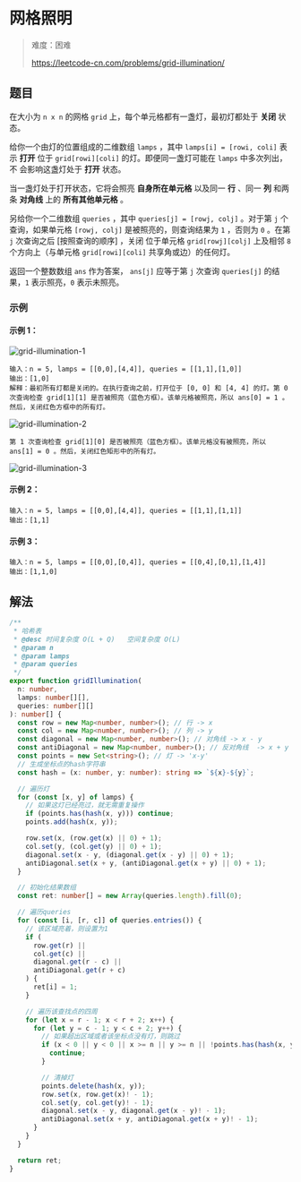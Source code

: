 # 网格照明

> 难度：困难
>
> https://leetcode-cn.com/problems/grid-illumination/

## 题目

在大小为 `n x n` 的网格 `grid` 上，每个单元格都有一盏灯，最初灯都处于 **关闭**
状态。

给你一个由灯的位置组成的二维数组 `lamps` ，其中 `lamps[i] = [rowi, coli]` 表示
**打开** 位于 `grid[rowi][coli]` 的灯。即便同一盏灯可能在 `lamps` 中多次列出，不
会影响这盏灯处于 **打开** 状态。

当一盏灯处于打开状态，它将会照亮 **自身所在单元格** 以及同一 **行** 、同一
**列** 和两条 **对角线** 上的 **所有其他单元格** 。

另给你一个二维数组 `queries` ，其中 `queries[j] = [rowj, colj]` 。对于第 `j` 个
查询，如果单元格 `[rowj, colj]` 是被照亮的，则查询结果为 `1` ，否则为 `0` 。在第
`j` 次查询之后 [按照查询的顺序] ，关闭 位于单元格 `grid[rowj][colj]` 上及相邻
`8` 个方向上（与单元格 `grid[rowi][coli]` 共享角或边）的任何灯。

返回一个整数数组 `ans` 作为答案， `ans[j]` 应等于第 `j` 次查询 `queries[j]` 的结
果，`1` 表示照亮，`0` 表示未照亮。

### 示例

#### 示例 1：

![grid-illumination-1](https://user-images.githubusercontent.com/54696834/159102020-dd52c625-d16e-4630-a1d2-01727e86a718.jpg)

```
输入：n = 5, lamps = [[0,0],[4,4]], queries = [[1,1],[1,0]]
输出：[1,0]
解释：最初所有灯都是关闭的。在执行查询之前，打开位于 [0, 0] 和 [4, 4] 的灯。第 0 次查询检查 grid[1][1] 是否被照亮（蓝色方框）。该单元格被照亮，所以 ans[0] = 1 。然后，关闭红色方框中的所有灯。
```

![grid-illumination-2](https://user-images.githubusercontent.com/54696834/159102021-ddb29098-a5ea-4b11-bce1-ecb148e5a30b.jpg)

```
第 1 次查询检查 grid[1][0] 是否被照亮（蓝色方框）。该单元格没有被照亮，所以 ans[1] = 0 。然后，关闭红色矩形中的所有灯。
```

![grid-illumination-3](https://user-images.githubusercontent.com/54696834/159102023-e6249265-fcf5-4e10-95d6-e1ca5e3e71e4.jpg)

#### 示例 2：

```
输入：n = 5, lamps = [[0,0],[4,4]], queries = [[1,1],[1,1]]
输出：[1,1]
```

#### 示例 3：

```
输入：n = 5, lamps = [[0,0],[0,4]], queries = [[0,4],[0,1],[1,4]]
输出：[1,1,0]
```

## 解法

```typescript
/**
 * 哈希表
 * @desc 时间复杂度 O(L + Q)   空间复杂度 O(L)
 * @param n
 * @param lamps
 * @param queries
 */
export function gridIllumination(
  n: number,
  lamps: number[][],
  queries: number[][]
): number[] {
  const row = new Map<number, number>(); // 行 -> x
  const col = new Map<number, number>(); // 列 -> y
  const diagonal = new Map<number, number>(); // 对角线 -> x - y
  const antiDiagonal = new Map<number, number>(); // 反对角线  -> x + y
  const points = new Set<string>(); // 灯 -> 'x-y'
  // 生成坐标点的hash字符串
  const hash = (x: number, y: number): string => `${x}-${y}`;

  // 遍历灯
  for (const [x, y] of lamps) {
    // 如果这灯已经亮过，就无需重复操作
    if (points.has(hash(x, y))) continue;
    points.add(hash(x, y));

    row.set(x, (row.get(x) || 0) + 1);
    col.set(y, (col.get(y) || 0) + 1);
    diagonal.set(x - y, (diagonal.get(x - y) || 0) + 1);
    antiDiagonal.set(x + y, (antiDiagonal.get(x + y) || 0) + 1);
  }

  // 初始化结果数组
  const ret: number[] = new Array(queries.length).fill(0);

  // 遍历queries
  for (const [i, [r, c]] of queries.entries()) {
    // 该区域亮着，则设置为1
    if (
      row.get(r) ||
      col.get(c) ||
      diagonal.get(r - c) ||
      antiDiagonal.get(r + c)
    ) {
      ret[i] = 1;
    }

    // 遍历该查找点的四周
    for (let x = r - 1; x < r + 2; x++) {
      for (let y = c - 1; y < c + 2; y++) {
        // 如果超出区域或者该坐标点没有灯，则跳过
        if (x < 0 || y < 0 || x >= n || y >= n || !points.has(hash(x, y))) {
          continue;
        }

        // 清掉灯
        points.delete(hash(x, y));
        row.set(x, row.get(x)! - 1);
        col.set(y, col.get(y)! - 1);
        diagonal.set(x - y, diagonal.get(x - y)! - 1);
        antiDiagonal.set(x + y, antiDiagonal.get(x + y)! - 1);
      }
    }
  }

  return ret;
}
```
